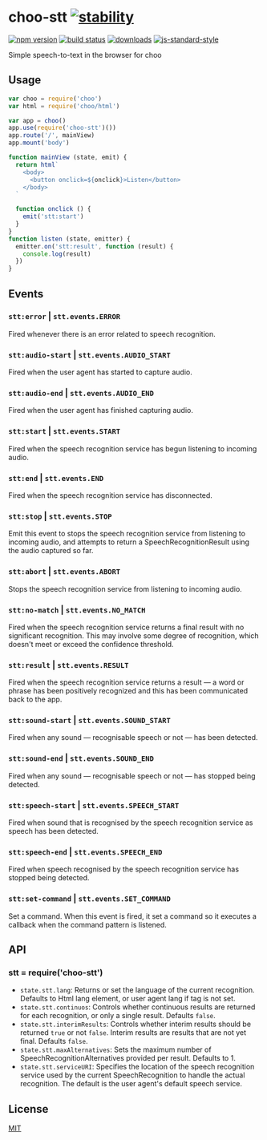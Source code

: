 # choo-stt [![stability][0]][1]
[![npm version][2]][3] [![build status][4]][5]
[![downloads][8]][9] [![js-standard-style][10]][11]

Simple speech-to-text in the browser for choo

## Usage

```js
var choo = require('choo')
var html = require('choo/html')

var app = choo()
app.use(require('choo-stt')())
app.route('/', mainView)
app.mount('body')

function mainView (state, emit) {
  return html`
    <body>
      <button onclick=${onclick}>Listen</button>
    </body>
  `

  function onclick () {
    emit('stt:start')
  }
}
function listen (state, emitter) {
  emitter.on('stt:result', function (result) {
    console.log(result)
  })
}
```

## Events
### `stt:error` | `stt.events.ERROR`
Fired whenever there is an error related to speech recognition.

### `stt:audio-start` | `stt.events.AUDIO_START`
Fired when the user agent has started to capture audio.

### `stt:audio-end` | `stt.events.AUDIO_END`
Fired when the user agent has finished capturing audio.

### `stt:start` | `stt.events.START`
Fired when the speech recognition service has begun listening to incoming audio.

### `stt:end` | `stt.events.END`
Fired when the speech recognition service has disconnected.

### `stt:stop` | `stt.events.STOP`
Emit this event to stops the speech recognition service from listening to 
incoming audio, and attempts to return a SpeechRecognitionResult using the 
audio captured so far.

### `stt:abort` | `stt.events.ABORT`
Stops the speech recognition service from listening to incoming audio.

### `stt:no-match` | `stt.events.NO_MATCH`
Fired when the speech recognition service returns a final result with no 
significant recognition. This may involve some degree of recognition, which 
doesn't meet or exceed the confidence threshold.

### `stt:result` | `stt.events.RESULT`
Fired when the speech recognition service returns a result — a word or phrase 
has been positively recognized and this has been communicated back to the app.

### `stt:sound-start` | `stt.events.SOUND_START`
Fired when any sound — recognisable speech or not — has been detected.

### `stt:sound-end` | `stt.events.SOUND_END`
Fired when any sound — recognisable speech or not — has stopped being detected.

### `stt:speech-start` | `stt.events.SPEECH_START`
Fired when sound that is recognised by the speech recognition service as speech 
has been detected.

### `stt:speech-end` | `stt.events.SPEECH_END`
Fired when speech recognised by the speech recognition service has stopped 
being detected.

### `stt:set-command` | `stt.events.SET_COMMAND`
Set a command. When this event is fired, it set a command so it executes a callback 
when the command pattern is listened.

## API
### stt = require('choo-stt')

- `state.stt.lang`: Returns or set the language of the current recognition. 
Defaults to Html lang element, or user agent lang if tag is not set.
- `state.stt.continuos`: Controls whether continuous results are returned for 
each recognition, or only a single result. Defaults `false`.
- `state.stt.interimResults`: Controls whether interim results should be 
returned `true` or not `false`. Interim results are results that are not yet 
final. Defaults `false`.
- `state.stt.maxAlternatives`: Sets the maximum number of 
SpeechRecognitionAlternatives provided per result. Defaults to 1.
- `state.stt.serviceURI`: Specifies the location of the speech recognition 
service used by the current SpeechRecognition to handle the actual recognition. 
The default is the user agent's default speech service.

## License
[MIT](/LICENSE)

[0]: https://img.shields.io/badge/stability-experimental-orange.svg?style=flat-square
[1]: https://nodejs.org/api/documentation.html#documentation_stability_index
[2]: https://img.shields.io/npm/v/choo-stt.svg?style=flat-square
[3]: https://npmjs.org/package/choo-stt
[4]: https://img.shields.io/travis/YerkoPalma/choo-stt/master.svg?style=flat-square
[5]: https://travis-ci.org/YerkoPalma/choo-stt
[6]: https://img.shields.io/codecov/c/github/YerkoPalma/choo-stt/master.svg?style=flat-square
[7]: https://codecov.io/github/YerkoPalma/choo-stt
[8]: http://img.shields.io/npm/dm/choo-stt.svg?style=flat-square
[9]: https://npmjs.org/package/choo-stt
[10]: https://img.shields.io/badge/code%20style-standard-brightgreen.svg?style=flat-square
[11]: https://github.com/feross/standard
